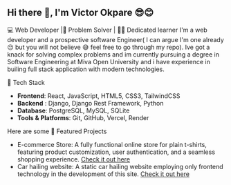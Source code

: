 ## Hi there 👋, I'm Victor Okpare 😎😊

💻 Web Developer |🧩 Problem Solver | 👨‍🎓 Dedicated learner
I'm a  web developer and a prospective software Engineer( I can argue I'm one already😑 but you will not believe 😅 feel free to go through my repo). Ive got a knack for solving complex problems and im currently pursuing a degree in Software Engineering at Miva Open University and i have experience in builing full stack application with modern technologies.

🔧 Tech Stack
  -  **Frontend**: React, JavaScript, HTML5, CSS3, TailwindCSS
  -  **Backend** : Django, Django Rest Framework, Python
  -  **Database**: PostgreSQL, MySQL, SQLite
  -  **Tools & Platforms**: Git, GitHub, Vercel, Render

Here are some 🌟 Featured Projects
  -  E-commerce Store: A fully functional online store for plain t-shirts, featuring product customization, user authentication, and a seamless shopping experience. [Check it out here](https://otellastore.vercel.app)
  -  Car hailing website: A static car hailing website employing only frontend technology in the development of this site.  [Check it out here](https://quicklift2-7uch.vercel.app) 

